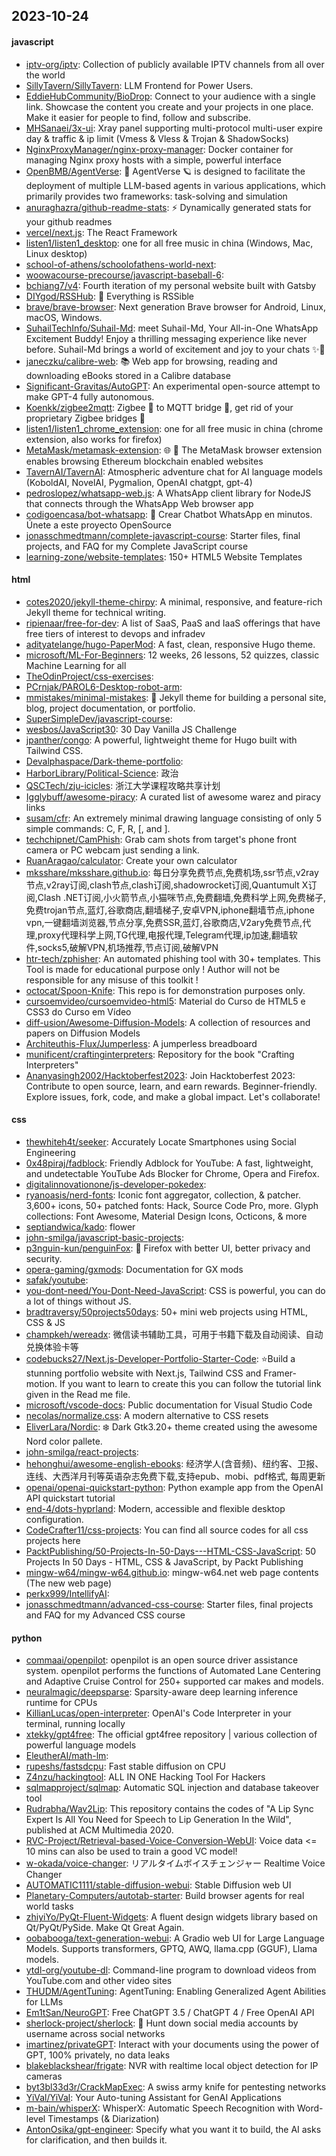 ## 2023-10-24

#### javascript
* [iptv-org/iptv](https://github.com/iptv-org/iptv): Collection of publicly available IPTV channels from all over the world
* [SillyTavern/SillyTavern](https://github.com/SillyTavern/SillyTavern): LLM Frontend for Power Users.
* [EddieHubCommunity/BioDrop](https://github.com/EddieHubCommunity/BioDrop): Connect to your audience with a single link. Showcase the content you create and your projects in one place. Make it easier for people to find, follow and subscribe.
* [MHSanaei/3x-ui](https://github.com/MHSanaei/3x-ui): Xray panel supporting multi-protocol multi-user expire day & traffic & ip limit (Vmess & Vless & Trojan & ShadowSocks)
* [NginxProxyManager/nginx-proxy-manager](https://github.com/NginxProxyManager/nginx-proxy-manager): Docker container for managing Nginx proxy hosts with a simple, powerful interface
* [OpenBMB/AgentVerse](https://github.com/OpenBMB/AgentVerse): 🤖 AgentVerse 🪐 is designed to facilitate the deployment of multiple LLM-based agents in various applications, which primarily provides two frameworks: task-solving and simulation
* [anuraghazra/github-readme-stats](https://github.com/anuraghazra/github-readme-stats): ⚡ Dynamically generated stats for your github readmes
* [vercel/next.js](https://github.com/vercel/next.js): The React Framework
* [listen1/listen1_desktop](https://github.com/listen1/listen1_desktop): one for all free music in china (Windows, Mac, Linux desktop)
* [school-of-athens/schoolofathens-world-next](https://github.com/school-of-athens/schoolofathens-world-next): 
* [woowacourse-precourse/javascript-baseball-6](https://github.com/woowacourse-precourse/javascript-baseball-6): 
* [bchiang7/v4](https://github.com/bchiang7/v4): Fourth iteration of my personal website built with Gatsby
* [DIYgod/RSSHub](https://github.com/DIYgod/RSSHub): 🍰 Everything is RSSible
* [brave/brave-browser](https://github.com/brave/brave-browser): Next generation Brave browser for Android, Linux, macOS, Windows.
* [SuhailTechInfo/Suhail-Md](https://github.com/SuhailTechInfo/Suhail-Md): meet Suhail-Md, Your All-in-One WhatsApp Excitement Buddy! Enjoy a thrilling messaging experience like never before. Suhail-Md brings a world of excitement and joy to your chats ✨🤖
* [janeczku/calibre-web](https://github.com/janeczku/calibre-web): 📚 Web app for browsing, reading and downloading eBooks stored in a Calibre database
* [Significant-Gravitas/AutoGPT](https://github.com/Significant-Gravitas/AutoGPT): An experimental open-source attempt to make GPT-4 fully autonomous.
* [Koenkk/zigbee2mqtt](https://github.com/Koenkk/zigbee2mqtt): Zigbee 🐝 to MQTT bridge 🌉, get rid of your proprietary Zigbee bridges 🔨
* [listen1/listen1_chrome_extension](https://github.com/listen1/listen1_chrome_extension): one for all free music in china (chrome extension, also works for firefox)
* [MetaMask/metamask-extension](https://github.com/MetaMask/metamask-extension): 🌐 🔌 The MetaMask browser extension enables browsing Ethereum blockchain enabled websites
* [TavernAI/TavernAI](https://github.com/TavernAI/TavernAI): Atmospheric adventure chat for AI language models (KoboldAI, NovelAI, Pygmalion, OpenAI chatgpt, gpt-4)
* [pedroslopez/whatsapp-web.js](https://github.com/pedroslopez/whatsapp-web.js): A WhatsApp client library for NodeJS that connects through the WhatsApp Web browser app
* [codigoencasa/bot-whatsapp](https://github.com/codigoencasa/bot-whatsapp): 🤖 Crear Chatbot WhatsApp en minutos. Únete a este proyecto OpenSource
* [jonasschmedtmann/complete-javascript-course](https://github.com/jonasschmedtmann/complete-javascript-course): Starter files, final projects, and FAQ for my Complete JavaScript course
* [learning-zone/website-templates](https://github.com/learning-zone/website-templates): 150+ HTML5 Website Templates

#### html
* [cotes2020/jekyll-theme-chirpy](https://github.com/cotes2020/jekyll-theme-chirpy): A minimal, responsive, and feature-rich Jekyll theme for technical writing.
* [ripienaar/free-for-dev](https://github.com/ripienaar/free-for-dev): A list of SaaS, PaaS and IaaS offerings that have free tiers of interest to devops and infradev
* [adityatelange/hugo-PaperMod](https://github.com/adityatelange/hugo-PaperMod): A fast, clean, responsive Hugo theme.
* [microsoft/ML-For-Beginners](https://github.com/microsoft/ML-For-Beginners): 12 weeks, 26 lessons, 52 quizzes, classic Machine Learning for all
* [TheOdinProject/css-exercises](https://github.com/TheOdinProject/css-exercises): 
* [PCrnjak/PAROL6-Desktop-robot-arm](https://github.com/PCrnjak/PAROL6-Desktop-robot-arm): 
* [mmistakes/minimal-mistakes](https://github.com/mmistakes/minimal-mistakes): 📐 Jekyll theme for building a personal site, blog, project documentation, or portfolio.
* [SuperSimpleDev/javascript-course](https://github.com/SuperSimpleDev/javascript-course): 
* [wesbos/JavaScript30](https://github.com/wesbos/JavaScript30): 30 Day Vanilla JS Challenge
* [jpanther/congo](https://github.com/jpanther/congo): A powerful, lightweight theme for Hugo built with Tailwind CSS.
* [Devalphaspace/Dark-theme-portfolio](https://github.com/Devalphaspace/Dark-theme-portfolio): 
* [HarborLibrary/Political-Science](https://github.com/HarborLibrary/Political-Science): 政治
* [QSCTech/zju-icicles](https://github.com/QSCTech/zju-icicles): 浙江大学课程攻略共享计划
* [Igglybuff/awesome-piracy](https://github.com/Igglybuff/awesome-piracy): A curated list of awesome warez and piracy links
* [susam/cfr](https://github.com/susam/cfr): An extremely minimal drawing language consisting of only 5 simple commands: C, F, R, [, and ].
* [techchipnet/CamPhish](https://github.com/techchipnet/CamPhish): Grab cam shots from target's phone front camera or PC webcam just sending a link.
* [RuanAragao/calculator](https://github.com/RuanAragao/calculator): Create your own calculator
* [mksshare/mksshare.github.io](https://github.com/mksshare/mksshare.github.io): 每日分享免费节点,免费机场,ssr节点,v2ray节点,v2ray订阅,clash节点,clash订阅,shadowrocket订阅,Quantumult X订阅,Clash .NET订阅,小火箭节点,小猫咪节点,免费翻墙,免费科学上网,免费梯子,免费trojan节点,蓝灯,谷歌商店,翻墙梯子,安卓VPN,iphone翻墙节点,iphone vpn,一键翻墙浏览器,节点分享,免费SSR,蓝灯,谷歌商店,V2ary免费节点,代理,proxy代理科学上网,TG代理,电报代理,Telegram代理,ip加速,翻墙软件,socks5,破解VPN,机场推荐,节点订阅,破解VPN
* [htr-tech/zphisher](https://github.com/htr-tech/zphisher): An automated phishing tool with 30+ templates. This Tool is made for educational purpose only ! Author will not be responsible for any misuse of this toolkit !
* [octocat/Spoon-Knife](https://github.com/octocat/Spoon-Knife): This repo is for demonstration purposes only.
* [cursoemvideo/cursoemvideo-html5](https://github.com/cursoemvideo/cursoemvideo-html5): Material do Curso de HTML5 e CSS3 do Curso em Vídeo
* [diff-usion/Awesome-Diffusion-Models](https://github.com/diff-usion/Awesome-Diffusion-Models): A collection of resources and papers on Diffusion Models
* [Architeuthis-Flux/Jumperless](https://github.com/Architeuthis-Flux/Jumperless): A jumperless breadboard
* [munificent/craftinginterpreters](https://github.com/munificent/craftinginterpreters): Repository for the book "Crafting Interpreters"
* [Ananyasingh2002/Hacktoberfest2023](https://github.com/Ananyasingh2002/Hacktoberfest2023): Join Hacktoberfest 2023: Contribute to open source, learn, and earn rewards. Beginner-friendly. Explore issues, fork, code, and make a global impact. Let's collaborate!

#### css
* [thewhiteh4t/seeker](https://github.com/thewhiteh4t/seeker): Accurately Locate Smartphones using Social Engineering
* [0x48piraj/fadblock](https://github.com/0x48piraj/fadblock): Friendly Adblock for YouTube: A fast, lightweight, and undetectable YouTube Ads Blocker for Chrome, Opera and Firefox.
* [digitalinnovationone/js-developer-pokedex](https://github.com/digitalinnovationone/js-developer-pokedex): 
* [ryanoasis/nerd-fonts](https://github.com/ryanoasis/nerd-fonts): Iconic font aggregator, collection, & patcher. 3,600+ icons, 50+ patched fonts: Hack, Source Code Pro, more. Glyph collections: Font Awesome, Material Design Icons, Octicons, & more
* [septiandwica/kado](https://github.com/septiandwica/kado): flower
* [john-smilga/javascript-basic-projects](https://github.com/john-smilga/javascript-basic-projects): 
* [p3nguin-kun/penguinFox](https://github.com/p3nguin-kun/penguinFox): 🦊 Firefox with better UI, better privacy and security.
* [opera-gaming/gxmods](https://github.com/opera-gaming/gxmods): Documentation for GX mods
* [safak/youtube](https://github.com/safak/youtube): 
* [you-dont-need/You-Dont-Need-JavaScript](https://github.com/you-dont-need/You-Dont-Need-JavaScript): CSS is powerful, you can do a lot of things without JS.
* [bradtraversy/50projects50days](https://github.com/bradtraversy/50projects50days): 50+ mini web projects using HTML, CSS & JS
* [champkeh/wereadx](https://github.com/champkeh/wereadx): 微信读书辅助工具，可用于书籍下载及自动阅读、自动兑换体验卡等
* [codebucks27/Next.js-Developer-Portfolio-Starter-Code](https://github.com/codebucks27/Next.js-Developer-Portfolio-Starter-Code): ⭐Build a stunning portfolio website with Next.js, Tailwind CSS and Framer-motion. If you want to learn to create this you can follow the tutorial link given in the Read me file.
* [microsoft/vscode-docs](https://github.com/microsoft/vscode-docs): Public documentation for Visual Studio Code
* [necolas/normalize.css](https://github.com/necolas/normalize.css): A modern alternative to CSS resets
* [EliverLara/Nordic](https://github.com/EliverLara/Nordic): ❄️ Dark Gtk3.20+ theme created using the awesome Nord color pallete.
* [john-smilga/react-projects](https://github.com/john-smilga/react-projects): 
* [hehonghui/awesome-english-ebooks](https://github.com/hehonghui/awesome-english-ebooks): 经济学人(含音频)、纽约客、卫报、连线、大西洋月刊等英语杂志免费下载,支持epub、mobi、pdf格式, 每周更新
* [openai/openai-quickstart-python](https://github.com/openai/openai-quickstart-python): Python example app from the OpenAI API quickstart tutorial
* [end-4/dots-hyprland](https://github.com/end-4/dots-hyprland): Modern, accessible and flexible desktop configuration.
* [CodeCrafter11/css-projects](https://github.com/CodeCrafter11/css-projects): You can find all source codes for all css projects here
* [PacktPublishing/50-Projects-In-50-Days---HTML-CSS-JavaScript](https://github.com/PacktPublishing/50-Projects-In-50-Days---HTML-CSS-JavaScript): 50 Projects In 50 Days - HTML, CSS & JavaScript, by Packt Publishing
* [mingw-w64/mingw-w64.github.io](https://github.com/mingw-w64/mingw-w64.github.io): mingw-w64.net web page contents (The new web page)
* [perkx999/IntellifyAI](https://github.com/perkx999/IntellifyAI): 
* [jonasschmedtmann/advanced-css-course](https://github.com/jonasschmedtmann/advanced-css-course): Starter files, final projects and FAQ for my Advanced CSS course

#### python
* [commaai/openpilot](https://github.com/commaai/openpilot): openpilot is an open source driver assistance system. openpilot performs the functions of Automated Lane Centering and Adaptive Cruise Control for 250+ supported car makes and models.
* [neuralmagic/deepsparse](https://github.com/neuralmagic/deepsparse): Sparsity-aware deep learning inference runtime for CPUs
* [KillianLucas/open-interpreter](https://github.com/KillianLucas/open-interpreter): OpenAI's Code Interpreter in your terminal, running locally
* [xtekky/gpt4free](https://github.com/xtekky/gpt4free): The official gpt4free repository | various collection of powerful language models
* [EleutherAI/math-lm](https://github.com/EleutherAI/math-lm): 
* [rupeshs/fastsdcpu](https://github.com/rupeshs/fastsdcpu): Fast stable diffusion on CPU
* [Z4nzu/hackingtool](https://github.com/Z4nzu/hackingtool): ALL IN ONE Hacking Tool For Hackers
* [sqlmapproject/sqlmap](https://github.com/sqlmapproject/sqlmap): Automatic SQL injection and database takeover tool
* [Rudrabha/Wav2Lip](https://github.com/Rudrabha/Wav2Lip): This repository contains the codes of "A Lip Sync Expert Is All You Need for Speech to Lip Generation In the Wild", published at ACM Multimedia 2020.
* [RVC-Project/Retrieval-based-Voice-Conversion-WebUI](https://github.com/RVC-Project/Retrieval-based-Voice-Conversion-WebUI): Voice data <= 10 mins can also be used to train a good VC model!
* [w-okada/voice-changer](https://github.com/w-okada/voice-changer): リアルタイムボイスチェンジャー Realtime Voice Changer
* [AUTOMATIC1111/stable-diffusion-webui](https://github.com/AUTOMATIC1111/stable-diffusion-webui): Stable Diffusion web UI
* [Planetary-Computers/autotab-starter](https://github.com/Planetary-Computers/autotab-starter): Build browser agents for real world tasks
* [zhiyiYo/PyQt-Fluent-Widgets](https://github.com/zhiyiYo/PyQt-Fluent-Widgets): A fluent design widgets library based on Qt/PyQt/PySide. Make Qt Great Again.
* [oobabooga/text-generation-webui](https://github.com/oobabooga/text-generation-webui): A Gradio web UI for Large Language Models. Supports transformers, GPTQ, AWQ, llama.cpp (GGUF), Llama models.
* [ytdl-org/youtube-dl](https://github.com/ytdl-org/youtube-dl): Command-line program to download videos from YouTube.com and other video sites
* [THUDM/AgentTuning](https://github.com/THUDM/AgentTuning): AgentTuning: Enabling Generalized Agent Abilities for LLMs
* [Em1tSan/NeuroGPT](https://github.com/Em1tSan/NeuroGPT): Free ChatGPT 3.5 / ChatGPT 4 / Free OpenAI API
* [sherlock-project/sherlock](https://github.com/sherlock-project/sherlock): 🔎 Hunt down social media accounts by username across social networks
* [imartinez/privateGPT](https://github.com/imartinez/privateGPT): Interact with your documents using the power of GPT, 100% privately, no data leaks
* [blakeblackshear/frigate](https://github.com/blakeblackshear/frigate): NVR with realtime local object detection for IP cameras
* [byt3bl33d3r/CrackMapExec](https://github.com/byt3bl33d3r/CrackMapExec): A swiss army knife for pentesting networks
* [YiVal/YiVal](https://github.com/YiVal/YiVal): Your Auto-tuning Assistant for GenAI Applications
* [m-bain/whisperX](https://github.com/m-bain/whisperX): WhisperX: Automatic Speech Recognition with Word-level Timestamps (& Diarization)
* [AntonOsika/gpt-engineer](https://github.com/AntonOsika/gpt-engineer): Specify what you want it to build, the AI asks for clarification, and then builds it.
